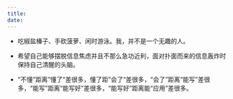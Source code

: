 ```yaml
---
title: 
date: 
---
```


- 吃椒盐榛子、手砍菠萝、闲时游泳。我，并不是一个无趣的人。

- 希望自己能够摆脱信息焦虑并且不那么急功近利，面对扑面而来的信息轰炸时保持自己清醒的头脑。

- “不懂”距离”懂了“差很多，懂了距”会了“差很多，“会了”距离“能写”差很多，“能写”距离“能写好”差很多，“能写好”距离能“应用”差很多。